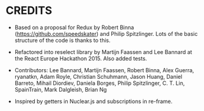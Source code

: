# CREDITS

* Based on a proposal for Redux by Robert Binna
  (https://github.com/speedskater) and Philip Spitzlinger. Lots of the
  basic structure of the code is thanks to this.

* Refactored into reselect library by Martijn Faassen and Lee Bannard
  at the React Europe Hackathon 2015. Also added tests.

* Contributors: Lee Bannard, Martijn Faassen, Robert Binna, Alex
  Guerra, ryanatkn, Adam Royle, Christian Schuhmann, Jason Huang,
  Daniel Barreto, Mihail Diordiev, Daniela Borges, Philip Spitzlinger,
  C. T. Lin, SpainTrain, Mark Dalgleish, Brian Ng

* Inspired by getters in Nuclear.js and subscriptions in re-frame.
